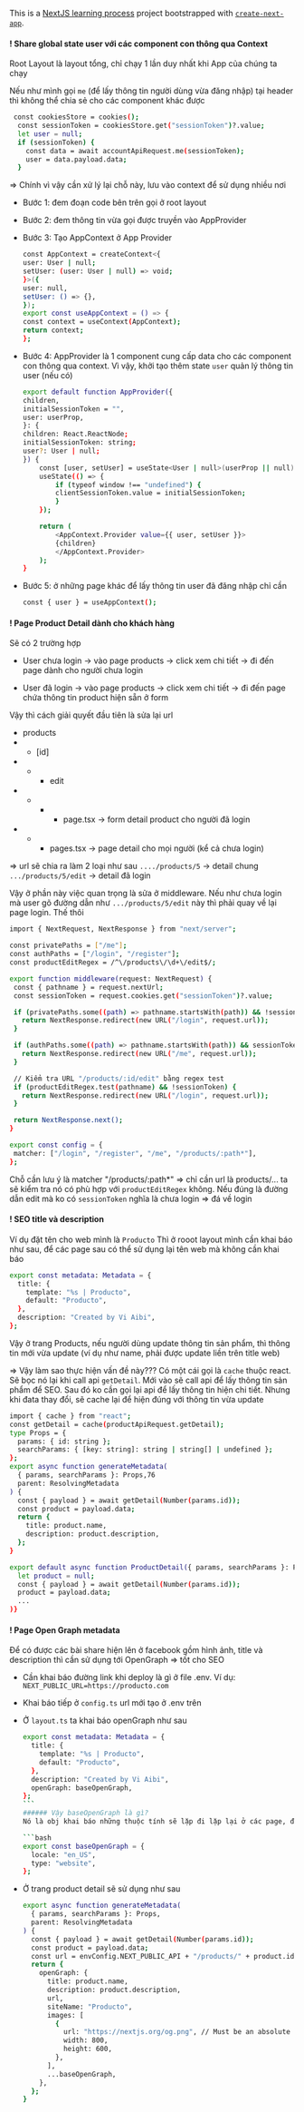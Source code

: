 This is a [NextJS learning process](https://github.com/nntvi/nextjs2024) project bootstrapped with [`create-next-app`](https://github.com/nntvi/nextjs2024).

#### ! Share global state user với các component con thông qua Context

Root Layout là layout tổng, chỉ chạy 1 lần duy nhất khi App của chúng ta chạy

Nếu như mình gọi `me` (để lấy thông tin người dùng vừa đăng nhập) tại header thì không thể chia sẻ cho các component khác được

```bash
 const cookiesStore = cookies();
  const sessionToken = cookiesStore.get("sessionToken")?.value;
  let user = null;
  if (sessionToken) {
    const data = await accountApiRequest.me(sessionToken);
    user = data.payload.data;
  }
```

=> Chính vì vậy cần xử lý lại chỗ này, lưu vào context để sử dụng nhiều nơi

- Bước 1: đem đoạn code bên trên gọi ở root layout
- Bước 2: đem thông tin vừa gọi được truyền vào AppProvider
- Bước 3: Tạo AppContext ở App Provider

  ```bash
  const AppContext = createContext<{
  user: User | null;
  setUser: (user: User | null) => void;
  }>({
  user: null,
  setUser: () => {},
  });
  export const useAppContext = () => {
  const context = useContext(AppContext);
  return context;
  };
  ```

- Bước 4: AppProvider là 1 component cung cấp data cho các component con thông qua context. Vì vậy, khởi tạo thêm state `user` quản lý thông tin user (nếu có)

  ```bash
  export default function AppProvider({
  children,
  initialSessionToken = "",
  user: userProp,
  }: {
  children: React.ReactNode;
  initialSessionToken: string;
  user?: User | null;
  }) {
      const [user, setUser] = useState<User | null>(userProp || null);
      useState(() => {
          if (typeof window !== "undefined") {
          clientSessionToken.value = initialSessionToken;
          }
      });

      return (
          <AppContext.Provider value={{ user, setUser }}>
          {children}
          </AppContext.Provider>
      );
  }
  ```

- Bước 5: ở những page khác để lấy thông tin user đã đăng nhập chỉ cần
  ```bash
  const { user } = useAppContext();
  ```

#### ! Page Product Detail dành cho khách hàng

Sẽ có 2 trường hợp

- User chưa login -> vào page products -> click xem chi tiết -> đi đến page dành cho người chưa login

- User đã login -> vào page products -> click xem chi tiết -> đi đến page chứa thông tin product hiện sẵn ở form

Vậy thì cách giải quyết đầu tiên là sửa lại url

- products
- - [id]
- - - edit
- - - - page.tsx -> form detail product cho người đã login
- - - pages.tsx -> page detail cho mọi người (kể cả chưa login)

=> url sẽ chia ra làm 2 loại như sau
`..../products/5` -> detail chung
`.../products/5/edit` -> detail đã login

Vậy ở phần này việc quan trọng là sửa ở middleware. Nếu như chưa login mà user gõ đường dẫn như `.../products/5/edit` này thì phải quay về lại page login. Thế thôi

```bash
import { NextRequest, NextResponse } from "next/server";

const privatePaths = ["/me"];
const authPaths = ["/login", "/register"];
const productEditRegex = /^\/products\/\d+\/edit$/;

export function middleware(request: NextRequest) {
 const { pathname } = request.nextUrl;
 const sessionToken = request.cookies.get("sessionToken")?.value;

 if (privatePaths.some((path) => pathname.startsWith(path)) && !sessionToken) {
   return NextResponse.redirect(new URL("/login", request.url));
 }

 if (authPaths.some((path) => pathname.startsWith(path)) && sessionToken) {
   return NextResponse.redirect(new URL("/me", request.url));
 }

 // Kiểm tra URL "/products/:id/edit" bằng regex test
 if (productEditRegex.test(pathname) && !sessionToken) {
   return NextResponse.redirect(new URL("/login", request.url));
 }

 return NextResponse.next();
}

export const config = {
 matcher: ["/login", "/register", "/me", "/products/:path*"],
};
```

Chỗ cần lưu ý là matcher "/products/:path\*" => chỉ cần url là products/... ta sẽ kiểm tra nó có phù hợp với `productEditRegex` không. Nếu đúng là đường dẫn edit mà ko có `sessionToken` nghĩa là chưa login => đá về login

#### ! SEO title và description

Ví dụ đặt tên cho web mình là `Producto`
Thì ở rooot layout mình cần khai báo như sau, để các page sau có thể sử dụng lại tên web mà không cần khai báo

```bash
export const metadata: Metadata = {
  title: {
    template: "%s | Producto",
    default: "Producto",
  },
  description: "Created by Vi Aibi",
};
```

Vậy ở trang Products, nếu người dùng update thông tin sản phẩm, thì thông tin mới vừa update (ví dụ như name, phải được update liền trên title web)

=> Vậy làm sao thực hiện vấn đề này???
Có một cái gọi là `cache` thuộc react. Sẽ bọc nó lại khi call api `getDetail`. Mới vào sẽ call api để lấy thông tin sản phẩm để SEO. Sau đó ko cần gọi lại api để lấy thông tin hiện chi tiết. Nhưng khi đata thay đổi, sẽ cache lại để hiện đúng với thông tin vừa update

```bash
import { cache } from "react";
const getDetail = cache(productApiRequest.getDetail);
type Props = {
  params: { id: string };
  searchParams: { [key: string]: string | string[] | undefined };
};
export async function generateMetadata(
  { params, searchParams }: Props,76
  parent: ResolvingMetadata
) {
  const { payload } = await getDetail(Number(params.id));
  const product = payload.data;
  return {
    title: product.name,
    description: product.description,
  };
}

export default async function ProductDetail({ params, searchParams }: Props) {
  let product = null;
  const { payload } = await getDetail(Number(params.id));
  product = payload.data;
  ...
)}
```

#### ! Page Open Graph metadata

Để có được các bài share hiện lên ở facebook gồm hình ảnh, title và description thì cần sử dụng tới OpenGraph => tốt cho SEO

- Cần khai báo đường link khi deploy là gì ở file .env. Ví dụ: `NEXT_PUBLIC_URL=https://producto.com`
- Khai báo tiếp ở `config.ts` url mới tạo ở .env trên
- Ở `layout.ts` ta khai báo openGraph như sau

  ````bash
  export const metadata: Metadata = {
    title: {
      template: "%s | Producto",
      default: "Producto",
    },
    description: "Created by Vi Aibi",
    openGraph: baseOpenGraph,
  };
  ```
  ###### Vậy baseOpenGraph là gì?
  Nó là obj khai báo những thuộc tính sẽ lặp đi lặp lại ở các page, để ko phải khai báo lại nhiều lần. Khai báo file `shared-metadata.ts`

  ```bash
  export const baseOpenGraph = {
    locale: "en_US",
    type: "website",
  };
  ````

- Ở trang product detail sẽ sử dụng như sau
  ```bash
  export async function generateMetadata(
    { params, searchParams }: Props,
    parent: ResolvingMetadata
  ) {
    const { payload } = await getDetail(Number(params.id));
    const product = payload.data;
    const url = envConfig.NEXT_PUBLIC_API + "/products/" + product.id;
    return {
      openGraph: {
        title: product.name,
        description: product.description,
        url,
        siteName: "Producto",
        images: [
          {
            url: "https://nextjs.org/og.png", // Must be an absolute URL
            width: 800,
            height: 600,
          },
        ],
        ...baseOpenGraph,
      },
    };
  }
  ```
